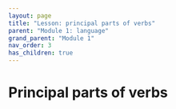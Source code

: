 ```yaml
---
layout: page
title: "Lesson: principal parts of verbs"
parent: "Module 1: language"
grand_parent: "Module 1"
nav_order: 3
has_children: true
---
```


# Principal parts of verbs